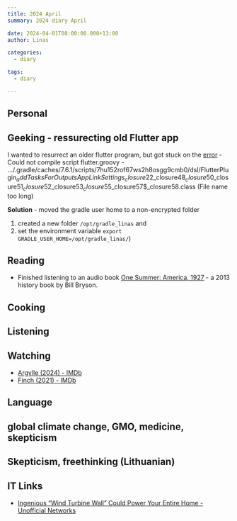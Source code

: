 ```yaml
---
title: 2024 April
summary: 2024 diary April

date: 2024-04-01T08:00:00.000+13:00
author: Linas

categories:
  - diary

tags:
  - diary

---
```


## Personal


## Geeking - ressurecting old Flutter app

I wanted to resurrect an older flutter program, but got stuck on the [error](https://github.com/flutter/flutter/issues/138748) - Could not compile script flutter.groovy - 
.../.gradle/caches/7.6.1/scripts/7hu152rof67ws2h8osgg9cmb0/dsl/FlutterPlugin$_addTasksForOutputsAppLinkSettings_closure22$_closure48$_closure50$_closure51$_closure52$_closure53$_closure55$_closure57$_closure58.class (File name too long)  

**Solution** - moved the gradle user home to a non-encrypted folder 

1. created a new folder `/opt/gradle_linas` and 
2. set the environment variable `export GRADLE_USER_HOME=/opt/gradle_linas/`)

## Reading

* Finished listening to an audio book [One Summer: America, 1927](https://en.m.wikipedia.org/wiki/One_Summer:_America,_1927) - a 2013 history book by Bill Bryson. 

## Cooking


## Listening 

## Watching

* [Argylle (2024) - IMDb](https://www.imdb.com/title/tt15009428/)
* [Finch (2021) - IMDb](https://www.imdb.com/title/tt3420504/)

## Language


## global climate change, GMO, medicine, skepticism

## Skepticism, freethinking (Lithuanian)


## IT Links




* [Ingenious “Wind Turbine Wall” Could Power Your Entire Home - Unofficial Networks](https://unofficialnetworks.com/2024/04/22/wind-turbine-wall-home-power/)
